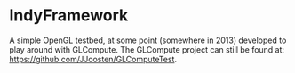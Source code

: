 IndyFramework
=============

A simple OpenGL testbed, at some point (somewhere in 2013) developed to play around with GLCompute.
The GLCompute project can still be found at: https://github.com/JJoosten/GLComputeTest.

